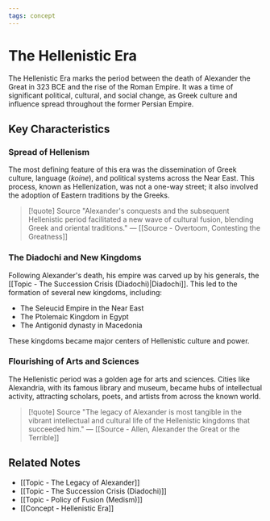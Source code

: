 ```yaml
---
tags: concept
---
```


# The Hellenistic Era

The Hellenistic Era marks the period between the death of Alexander the Great in 323 BCE and the rise of the Roman Empire. It was a time of significant political, cultural, and social change, as Greek culture and influence spread throughout the former Persian Empire.

## Key Characteristics

### Spread of Hellenism
The most defining feature of this era was the dissemination of Greek culture, language (*koine*), and political systems across the Near East. This process, known as Hellenization, was not a one-way street; it also involved the adoption of Eastern traditions by the Greeks.

> [!quote] Source
> "Alexander's conquests and the subsequent Hellenistic period facilitated a new wave of cultural fusion, blending Greek and oriental traditions."
> — [[Source - Overtoom, Contesting the Greatness]]

### The Diadochi and New Kingdoms
Following Alexander's death, his empire was carved up by his generals, the [[Topic - The Succession Crisis (Diadochi)|Diadochi]]. This led to the formation of several new kingdoms, including:
- The Seleucid Empire in the Near East
- The Ptolemaic Kingdom in Egypt
- The Antigonid dynasty in Macedonia

These kingdoms became major centers of Hellenistic culture and power.

### Flourishing of Arts and Sciences
The Hellenistic period was a golden age for arts and sciences. Cities like Alexandria, with its famous library and museum, became hubs of intellectual activity, attracting scholars, poets, and artists from across the known world.

> [!quote] Source
> "The legacy of Alexander is most tangible in the vibrant intellectual and cultural life of the Hellenistic kingdoms that succeeded him."
> — [[Source - Allen, Alexander the Great or the Terrible]]

## Related Notes
- [[Topic - The Legacy of Alexander]]
- [[Topic - The Succession Crisis (Diadochi)]]
- [[Topic - Policy of Fusion (Medism)]]
- [[Concept - Hellenistic Era]]
